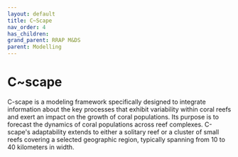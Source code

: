 ```yaml
---
layout: default
title: C~Scape
nav_order: 4
has_children: 
grand_parent: RRAP M&DS
parent: Modelling
---
```

# C~scape

C-scape is a modeling framework specifically designed to integrate information about the key processes that exhibit variability within coral reefs and exert an impact on the growth of coral populations. Its purpose is to forecast the dynamics of coral populations across reef complexes. C-scape's adaptability extends to either a solitary reef or a cluster of small reefs covering a selected geographic region, typically spanning from 10 to 40 kilometers in width.